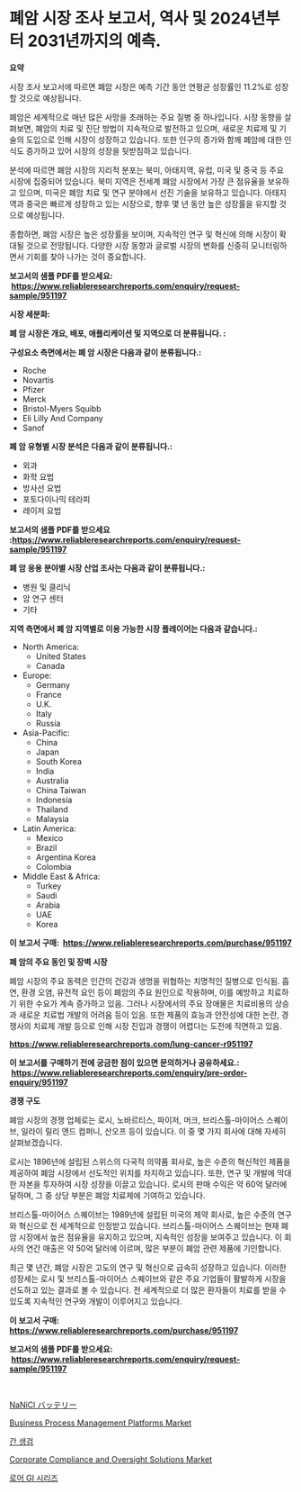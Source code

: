 <p><h1>폐암 시장 조사 보고서, 역사 및 2024년부터 2031년까지의 예측.</h1></p><p><strong>요약</strong></p>
<p><p>시장 조사 보고서에 따르면 폐암 시장은 예측 기간 동안 연평균 성장률인 11.2%로 성장할 것으로 예상됩니다. </p><p>폐암은 세계적으로 매년 많은 사망을 초래하는 주요 질병 중 하나입니다. 시장 동향을 살펴보면, 폐암의 치료 및 진단 방법이 지속적으로 발전하고 있으며, 새로운 치료제 및 기술의 도입으로 인해 시장이 성장하고 있습니다. 또한 인구의 증가와 함께 폐암에 대한 인식도 증가하고 있어 시장의 성장을 뒷받침하고 있습니다.</p><p>분석에 따르면 폐암 시장의 지리적 분포는 북미, 아태지역, 유럽, 미국 및 중국 등 주요 시장에 집중되어 있습니다. 북미 지역은 전세계 폐암 시장에서 가장 큰 점유율을 보유하고 있으며, 미국은 폐암 치료 및 연구 분야에서 선진 기술을 보유하고 있습니다. 아태지역과 중국은 빠르게 성장하고 있는 시장으로, 향후 몇 년 동안 높은 성장률을 유지할 것으로 예상됩니다.</p><p>종합하면, 폐암 시장은 높은 성장률을 보이며, 지속적인 연구 및 혁신에 의해 시장이 확대될 것으로 전망됩니다. 다양한 시장 동향과 글로벌 시장의 변화를 신중히 모니터링하면서 기회를 찾아 나가는 것이 중요합니다.</p></p>
<p><strong>보고서의 샘플 PDF를 받으세요: &nbsp;<a href="https://www.reliableresearchreports.com/enquiry/request-sample/951197">https://www.reliableresearchreports.com/enquiry/request-sample/951197</a></strong></p>
<p><strong>시장 세분화:</strong></p>
<p><strong> 폐 암 시장은 개요, 배포, 애플리케이션 및 지역으로 더 분류됩니다. :</strong></p>
<p><strong>구성요소 측면에서는 폐 암 시장은 다음과 같이 분류됩니다.:</strong></p>
<p><ul><li>Roche</li><li>Novartis</li><li>Pfizer</li><li>Merck</li><li>Bristol-Myers Squibb</li><li>Eli Lilly And Company</li><li>Sanof</li></ul></p>
<p><strong> 폐 암 유형별 시장 분석은 다음과 같이 분류됩니다.:</strong></p>
<p><ul><li>외과</li><li>화학 요법</li><li>방사선 요법</li><li>포토다이나믹 테라피</li><li>레이저 요법</li></ul></p>
<p><strong>보고서의 샘플 PDF를 받으세요 :<a href="https://www.reliableresearchreports.com/enquiry/request-sample/951197">https://www.reliableresearchreports.com/enquiry/request-sample/951197</a></strong></p>
<p><strong> 폐 암 응용 분야별 시장 산업 조사는 다음과 같이 분류됩니다.:</strong></p>
<p><ul><li>병원 및 클리닉</li><li>암 연구 센터</li><li>기타</li></ul></p>
<p><strong>지역 측면에서 폐 암 지역별로 이용 가능한 시장 플레이어는 다음과 같습니다.:</strong></p>
<p><ul>
    <li>
        North America:
        <ul>
            <li>United States</li>
            <li>Canada</li>
        </ul>
    </li>
    <li>
        Europe:
        <ul>
            <li>Germany</li>
            <li>France</li>
            <li>U.K.</li>
            <li>Italy</li>
            <li>Russia</li>
        </ul>
    </li>
    <li>
        Asia-Pacific:
        <ul>
            <li>China</li>
            <li>Japan</li>
            <li>South Korea</li>
            <li>India</li>
            <li>Australia</li>
            <li>China Taiwan</li>
            <li>Indonesia</li>
            <li>Thailand</li>
            <li>Malaysia</li>
        </ul>
    </li>
    <li>
        Latin America:
        <ul>
            <li>Mexico</li>
            <li>Brazil</li>
            <li>Argentina Korea</li>
            <li>Colombia</li>
        </ul>
    </li>
    <li>
        Middle East & Africa:
        <ul>
            <li>Turkey</li>
            <li>Saudi</li>
            <li>Arabia</li>
            <li>UAE</li>
            <li>Korea</li>
        </ul>
    </li>
    </ul></p>
<p><strong>이 보고서 구매: &nbsp;<a href="https://www.reliableresearchreports.com/purchase/951197">https://www.reliableresearchreports.com/purchase/951197</a></strong></p>
<p><strong>폐 암의 주요 동인 및 장벽 시장</strong></p>
<p><p>폐암 시장의 주요 동력은 인간의 건강과 생명을 위협하는 치명적인 질병으로 인식됨. 흡연, 환경 오염, 유전적 요인 등이 폐암의 주요 원인으로 작용하며, 이를 예방하고 치료하기 위한 수요가 계속 증가하고 있음. 그러나 시장에서의 주요 장애물은 치료비용의 상승과 새로운 치료법 개발의 어려움 등이 있음. 또한 제품의 효능과 안전성에 대한 논란, 경쟁사의 치료제 개발 등으로 인해 시장 진입과 경쟁이 어렵다는 도전에 직면하고 있음.</p></p>
<p><strong><a href="https://www.reliableresearchreports.com/lung-cancer-r951197">https://www.reliableresearchreports.com/lung-cancer-r951197</a></strong></p>
<p><strong>이 보고서를 구매하기 전에 궁금한 점이 있으면 문의하거나 공유하세요.: &nbsp;<a href="https://www.reliableresearchreports.com/enquiry/pre-order-enquiry/951197">https://www.reliableresearchreports.com/enquiry/pre-order-enquiry/951197</a></strong></p>
<p><strong>경쟁 구도</strong></p>
<p><p>폐암 시장의 경쟁 업체로는 로시, 노바르티스, 파이저, 머크, 브리스톨-마이어스 스퀘이브, 일라이 릴리 앤드 컴퍼니, 산오프 등이 있습니다. 이 중 몇 가지 회사에 대해 자세히 살펴보겠습니다.</p><p>로시는 1896년에 설립된 스위스의 다국적 의약품 회사로, 높은 수준의 혁신적인 제품을 제공하여 폐암 시장에서 선도적인 위치를 차지하고 있습니다. 또한, 연구 및 개발에 막대한 자본을 투자하여 시장 성장을 이끌고 있습니다. 로시의 판매 수익은 약 60억 달러에 달하며, 그 중 상당 부분은 폐암 치료제에 기여하고 있습니다.</p><p>브리스톨-마이어스 스퀘이브는 1989년에 설립된 미국의 제약 회사로, 높은 수준의 연구와 혁신으로 전 세계적으로 인정받고 있습니다. 브리스톨-마이어스 스퀘이브는 현재 폐암 시장에서 높은 점유율을 유지하고 있으며, 지속적인 성장을 보여주고 있습니다. 이 회사의 연간 매출은 약 50억 달러에 이르며, 많은 부분이 폐암 관련 제품에 기인합니다.</p><p>최근 몇 년간, 폐암 시장은 고도의 연구 및 혁신으로 급속히 성장하고 있습니다. 이러한 성장세는 로시 및 브리스톨-마이어스 스퀘이브와 같은 주요 기업들이 활발하게 시장을 선도하고 있는 결과로 볼 수 있습니다. 전 세계적으로 더 많은 환자들이 치료를 받을 수 있도록 지속적인 연구와 개발이 이루어지고 있습니다.</p></p>
<p><strong>이 보고서 구매: &nbsp; <a href="https://www.reliableresearchreports.com/purchase/951197">https://www.reliableresearchreports.com/purchase/951197</a></strong></p>
<p><strong>보고서의 샘플 PDF를 받으세요: &nbsp;<a href="https://www.reliableresearchreports.com/enquiry/request-sample/951197">https://www.reliableresearchreports.com/enquiry/request-sample/951197</a></strong><strong></strong></p>
<p>&nbsp;</p>
<p><p><a href="https://github.com/roulaayoub-saad/Market-Research-Report-List-1/blob/main/687476754393.md">NaNiCl バッテリー</a></p><p><a href="https://github.com/markusgodoy/Market-Research-Report-List-3/blob/main/business-process-management-platforms-market.md">Business Process Management Platforms Market</a></p><p><a href="https://github.com/KellyLyncyh543964/Market-Research-Report-List-1/blob/main/858392951264.md">간 생검</a></p><p><a href="https://github.com/luckyshygirl/Market-Research-Report-List-4/blob/main/corporate-compliance-and-oversight-solutions-market.md">Corporate Compliance and Oversight Solutions Market</a></p><p><a href="https://github.com/rcabello548/Market-Research-Report-List-1/blob/main/870706551265.md">로어 GI 시리즈</a></p></p>
